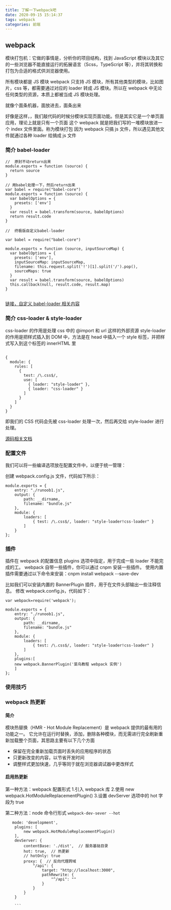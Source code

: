 ```yaml
---
title: 了解一下webpack吧
date: 2020-09-15 15:14:37
tags: webpack
categories: 前端
---
```


## webpack

模块打包机：它做的事情是，分析你的项目结构，找到 JavaScript 模块以及其它的一些浏览器不能直接运行的拓展语言（Scss，TypeScript 等），并将其转换和打包为合适的格式供浏览器使用。

所有模块都是 JS 模块 webpack 只支持 JS 模块，所有其他类型的模块，比如图片，css 等，都需要通过对应的 loader 转成 JS 模块。所以在 webpack 中无论任何类型的资源，本质上都被当成 JS 模块处理。

就像个面条机器，面放进去，面条出来

好像是这样，，我们敲代码的时候分模块实现页面功能。但是其实它是一个单页面应用，理论上就是只有一个页面
这个 webpack 就是把我们写的一堆模块放进一个 index 文件里面。称为模块打包
因为 webpack 只搞 js 文件，所以遇见其他文件就通过各种 loader 给搞成 js 文件

### 简介 babel-loader

```
//  原封不动return出来
module.exports = function (source) {
  return source
}

// 用babel处理一下，然后return出来
var babel = require("babel-core")
module.exports = function (source) {
  var babelOptions = {
    presets: ['env']
  }
  var result = babel.transform(source, babelOptions)
  return result.code
}

//  终极版自定义babel-loader

var babel = require("babel-core")

module.exports = function (source, inputSourceMap) {
  var babelOptions = {
    presets: ['env'],
    inputSourceMap: inputSourceMap,
    filename: this.request.split('!')[1].split('/').pop(),
    sourceMaps: true
  }
  var result = babel.transform(source, babelOptions)
  this.callback(null, result.code, result.map)
}


```

[链接，自定义 babel-loader 相关内容](https://github.com/lihongxun945/diving-into-webpack/blob/master/2-babel-loader.md)

### 简介 css-loader & style-loader

css-loader 的作用是处理 css 中的 @import 和 url 这样的外部资源
style-loader 的作用是把样式插入到 DOM 中，方法是在 head 中插入一个 style 标签，并把样式写入到这个标签的 innerHTML 里

```

{
  module: {
    rules: [
      {
        test: /\.css$/,
        use: [
          { loader: "style-loader" },
          { loader: "css-loader" }
        ]
      }
    ]
  }
}
```

即我们的 CSS 代码会先被 css-loader 处理一次，然后再交给 style-loader 进行处理。

[源码相关文档](https://blog.csdn.net/sinat_17775997/article/details/84030720)

### 配置文件

我们可以将一些编译选项放在配置文件中，以便于统一管理：

创建 webpack.config.js 文件，代码如下所示：

```
module.exports = {
    entry: "./runoob1.js",
    output: {
        path: __dirname,
        filename: "bundle.js"
    },
    module: {
        loaders: [
            { test: /\.css$/, loader: "style-loader!css-loader" }
        ]
    }
};

```

### 插件

插件在 webpack 的配置信息 plugins 选项中指定，用于完成一些 loader 不能完成的工。
webpack 自带一些插件，你可以通过 cnpm 安装一些插件。
使用内置插件需要通过以下命令来安装：cnpm install webpack --save-dev

比如我们可以安装内置的 BannerPlugin 插件，用于在文件头部输出一些注释信息。
修改 webpack.config.js，代码如下：

```
var webpack=require('webpack');

module.exports = {
    entry: "./runoob1.js",
    output: {
        path: __dirname,
        filename: "bundle.js"
    },
    module: {
        loaders: [
            { test: /\.css$/, loader: "style-loader!css-loader" }
        ]
    },
    plugins:[
    new webpack.BannerPlugin('菜鸟教程 webpack 实例')
    ]
};

```

### 使用技巧

### webpack 热更新

#### 简介

模块热替换（HMR - Hot Module Replacement）是 webpack 提供的最有用的功能之一。
它允许在运行时替换，添加，删除各种模块，而无需进行完全刷新重新加载整个页面，其思路主要有以下几个方面

- 保留在完全重新加载页面时丢失的应用程序的状态
- 只更新改变的内容，以节省开发时间
- 调整样式更加快速，几乎等同于就在浏览器调试器中更改样式

#### 启用热更新

第一种方法：webpack 配置形式 1.引入 webpack 库 2.使用 new webpack.HotModuleReplacementPlugin() 3.设置 devServer 选项中的 hot 字段为 true

第二种方法：node 命令行形式
`webpack-dev-sever --hot`

````
   mode: 'development',
    plugins: [
        new webpack.HotModuleReplacementPlugin()
    ],
    devServer: {
        contentBase: './dist',  // 服务基础目录
        hot: true,  // 热更新
        // hotOnly: true
        proxy: {  // 反向代理跨域
            "/api": {
                target: "http://localhost:3000",
                pathRewrite: {
                    "^/api": ""
                }
            }
        }
    }

    ```
````
